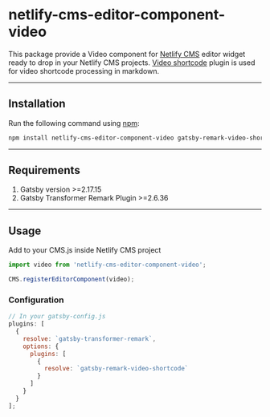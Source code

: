 # netlify-cms-editor-component-video

This package provide a Video component for [Netlify CMS](https://www.netlifycms.org/) editor widget ready to drop in your Netlify CMS projects.
[Video shortcode](https://github.com/agrawalaayushi/gatsby-remark-video-shortcode) plugin is used for video shortcode processing in markdown.

---

## Installation

Run the following command using [npm](https://www.npmjs.com/):

```bash
npm install netlify-cms-editor-component-video gatsby-remark-video-shortcode --save

```

---

## Requirements

1. Gatsby version >=2.17.15
2. Gatsby Transformer Remark Plugin >=2.6.36

---

## Usage

Add to your CMS.js inside Netlify CMS project

```js
import video from 'netlify-cms-editor-component-video';

CMS.registerEditorComponent(video);

```

### Configuration

```js
// In your gatsby-config.js
plugins: [
  {
    resolve: `gatsby-transformer-remark`,
    options: {
      plugins: [
        {
          resolve: `gatsby-remark-video-shortcode`
        }
      ]
    }
  }
];
```
